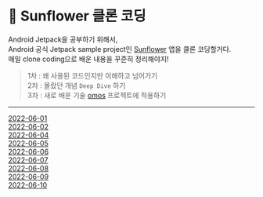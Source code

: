 # 🌻 Sunflower 클론 코딩

Android Jetpack을 공부하기 위해서,  
Android 공식 Jetpack sample project인 [Sunflower](https://github.com/android/sunflower) 앱을 클론 코딩할거다.  
매일 clone coding으로 배운 내용을 꾸준히 정리해야지!

> 1차 : 왜 사용된 코드인지만 이해하고 넘어가기  
2차 : 몰랐던 개념 `Deep Dive` 하기  
3차 : 새로 배운 기술 [omos](https://github.com/CMC-9th-INFINITY/omos-aos) 프로젝트에 적용하기

---

[2022-06-01](https://velog.io/@iamjm29/Android-Sunflower-%ED%81%B4%EB%A1%A0%EC%BD%94%EB%94%A9-22.06.01)  
[2022-06-02](https://velog.io/@iamjm29/Android-Sunflower-%ED%81%B4%EB%A1%A0%EC%BD%94%EB%94%A9-22.06.02)  
[2022-06-04](https://velog.io/@iamjm29/Android-Sunflower-%ED%81%B4%EB%A1%A0%EC%BD%94%EB%94%A9-22.06.04)  
[2022-06-05](https://velog.io/@iamjm29/Android-Sunflower-%ED%81%B4%EB%A1%A0%EC%BD%94%EB%94%A9-22.06.05)  
[2022-06-06](https://velog.io/@iamjm29/Android-Sunflower-%ED%81%B4%EB%A1%A0%EC%BD%94%EB%94%A9-22.06.06)  
[2022-06-07](https://velog.io/@iamjm29/Android-Sunflower-%ED%81%B4%EB%A1%A0%EC%BD%94%EB%94%A9-22.06.07)  
[2022-06-08](https://velog.io/@iamjm29/Android-Sunflower-%ED%81%B4%EB%A1%A0%EC%BD%94%EB%94%A9-22.06.08)  
[2022-06-09](https://velog.io/@iamjm29/Android-Sunflower-%ED%81%B4%EB%A1%A0%EC%BD%94%EB%94%A9-22.06.09)  
[2022-06-10](https://velog.io/@iamjm29/Android-Sunflower-%ED%81%B4%EB%A1%A0%EC%BD%94%EB%94%A9-22.06.10)
